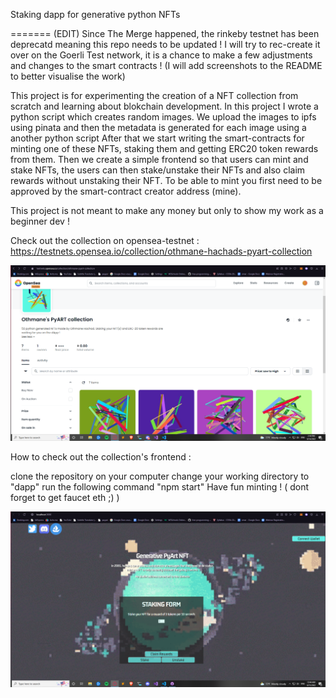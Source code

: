 Staking dapp for generative python NFTs

=======
(EDIT) Since The Merge happened, the rinkeby testnet has been deprecatd meaning this repo needs to be updated ! I will try to rec-create it over on the Goerli Test network, it is a chance to make a few adjustments and changes to the smart contracts ! (I will add screenshots to the README to better visualise the work)

This project is for experimenting the creation of a NFT collection from scratch and learning about blokchain 
development. In this project I wrote a python script which creates random images. We upload the images to ipfs using pinata and then the metadata is generated for each image using a another python script
After that we start writing the smart-contracts for minting one of these NFTs, staking them and getting ERC20 token rewards from them. Then we create a simple frontend so that users can mint and stake NFTs, the users can then stake/unstake their NFTs and also claim rewards without unstaking their NFT.
To be able to mint you first need to be approved by the smart-contract creator address (mine).

This project is not meant to make any money but only to show my work as a beginner dev !

Check out the collection on opensea-testnet : https://testnets.opensea.io/collection/othmane-hachads-pyart-collection

![Opensea collection](./screenshots/opensea-collection.png)

How to check out the collection's frontend :

clone the repository on your computer
change your working directory to "dapp"
run the following command "npm start"
Have fun minting ! ( dont forget to get faucet eth ;) )


![Opensea collection](./screenshots/react-dapp-Staking.png)

